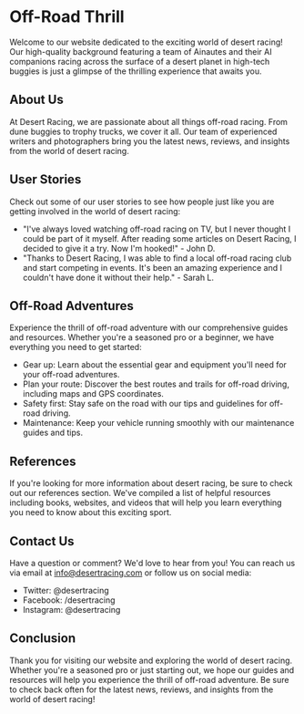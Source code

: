 <!--font:IBM Plex Sans-->

# Off-Road Thrill

Welcome to our website dedicated to the exciting world of desert racing! Our high-quality background featuring a team of Ainautes and their AI companions racing across the surface of a desert planet in high-tech buggies is just a glimpse of the thrilling experience that awaits you.

## About Us

At Desert Racing, we are passionate about all things off-road racing. From dune buggies to trophy trucks, we cover it all. Our team of experienced writers and photographers bring you the latest news, reviews, and insights from the world of desert racing.

## User Stories

Check out some of our user stories to see how people just like you are getting involved in the world of desert racing:

- "I've always loved watching off-road racing on TV, but I never thought I could be part of it myself. After reading some articles on Desert Racing, I decided to give it a try. Now I'm hooked!" - John D.
- "Thanks to Desert Racing, I was able to find a local off-road racing club and start competing in events. It's been an amazing experience and I couldn't have done it without their help." - Sarah L.

## Off-Road Adventures

Experience the thrill of off-road adventure with our comprehensive guides and resources. Whether you're a seasoned pro or a beginner, we have everything you need to get started:

- Gear up: Learn about the essential gear and equipment you'll need for your off-road adventures.
- Plan your route: Discover the best routes and trails for off-road driving, including maps and GPS coordinates.
- Safety first: Stay safe on the road with our tips and guidelines for off-road driving.
- Maintenance: Keep your vehicle running smoothly with our maintenance guides and tips.

## References

If you're looking for more information about desert racing, be sure to check out our references section. We've compiled a list of helpful resources including books, websites, and videos that will help you learn everything you need to know about this exciting sport.

## Contact Us

Have a question or comment? We'd love to hear from you! You can reach us via email at info@desertracing.com or follow us on social media:

- Twitter: @desertracing
- Facebook: /desertracing
- Instagram: @desertracing

## Conclusion

Thank you for visiting our website and exploring the world of desert racing. Whether you're a seasoned pro or just starting out, we hope our guides and resources will help you experience the thrill of off-road adventure. Be sure to check back often for the latest news, reviews, and insights from the world of desert racing!

<!--

Write me content for website with wallpaper which alt text is:

"A team of Ainautes and their AI companions racing across the surface of a desert planet in high-tech buggies."

The name/title of the page should not be 1:1 copy of the alt text but rather a real content of the website which is using this wallpaper.

- Use markdown format 
- Start with heading
- Heading should be short and concise
- The content should look like a real website 
- The website should not be about the wallpaper, wallpaper is just a related background
- Heading should be contain work "wallpaper" or "background"
- Include real sections like references, contact, user stories, etc. use things relevant to the page purpose.
- Feel free to use structure like headings, bullets, numbering, blockquotes, paragraphs, horizontal lines, etc.
- You can use formatting like bold or _italic_
- You can include UTF-8 emojis
- Links should be only #hash anchors (and you can refer to the document itself)
- Do not include images


---


# Desert Racing: High-Tech Buggies Wallpaper

Welcome to our website dedicated to the exciting world of desert racing! Our high-quality wallpaper featuring a team of Ainautes and their AI companions racing across the surface of a desert planet in high-tech buggies is the perfect background for any fan of this thrilling sport.

## About Us

At Desert Racing, we are passionate about all things off-road racing. From dune buggies to trophy trucks, we cover it all. Our team of experienced writers and photographers bring you the latest news, reviews, and insights from the world of desert racing.

## User Stories

Check out some of our user stories to see how people just like you are getting involved in the world of desert racing:

- "I've always loved watching off-road racing on TV, but I never thought I could be part of it myself. After reading some articles on Desert Racing, I decided to give it a try. Now I'm hooked!" - John D.
- "Thanks to Desert Racing, I was able to find a local off-road racing club and start competing in events. It's been an amazing experience and I couldn't have done it without their help." - Sarah L.

## References

If you're looking for more information about desert racing, be sure to check out our references section. We've compiled a list of helpful resources including books, websites, and videos that will help you learn everything you need to know about this exciting sport.

## Contact Us

Have a question or comment? We'd love to hear from you! You can reach us via email at info@desertracing.com or follow us on social media:

- Twitter: @desertracing
- Facebook: /desertracing
- Instagram: @desertracing

## Conclusion

Thank you for visiting our website and downloading our high-quality desert racing wallpaper. We hope you enjoy it and that it inspires you to get involved in this exciting sport. Be sure to check back often for the latest news, reviews, and insights from the world of desert racing!


---


Heading should not include word "wallpaper". The website should not be about the wallpaper itself, wallpaper is just a related background, rewrite whole content.


---


# Desert Racing: Experience the Thrill of Off-Road Adventure

Welcome to our website dedicated to the exciting world of desert racing! Our high-quality background featuring a team of Ainautes and their AI companions racing across the surface of a desert planet in high-tech buggies is just a glimpse of the thrilling experience that awaits you.

## About Us

At Desert Racing, we are passionate about all things off-road racing. From dune buggies to trophy trucks, we cover it all. Our team of experienced writers and photographers bring you the latest news, reviews, and insights from the world of desert racing.

## User Stories

Check out some of our user stories to see how people just like you are getting involved in the world of desert racing:

- "I've always loved watching off-road racing on TV, but I never thought I could be part of it myself. After reading some articles on Desert Racing, I decided to give it a try. Now I'm hooked!" - John D.
- "Thanks to Desert Racing, I was able to find a local off-road racing club and start competing in events. It's been an amazing experience and I couldn't have done it without their help." - Sarah L.

## Off-Road Adventures

Experience the thrill of off-road adventure with our comprehensive guides and resources. Whether you're a seasoned pro or a beginner, we have everything you need to get started:

- Gear up: Learn about the essential gear and equipment you'll need for your off-road adventures.
- Plan your route: Discover the best routes and trails for off-road driving, including maps and GPS coordinates.
- Safety first: Stay safe on the road with our tips and guidelines for off-road driving.
- Maintenance: Keep your vehicle running smoothly with our maintenance guides and tips.

## References

If you're looking for more information about desert racing, be sure to check out our references section. We've compiled a list of helpful resources including books, websites, and videos that will help you learn everything you need to know about this exciting sport.

## Contact Us

Have a question or comment? We'd love to hear from you! You can reach us via email at info@desertracing.com or follow us on social media:

- Twitter: @desertracing
- Facebook: /desertracing
- Instagram: @desertracing

## Conclusion

Thank you for visiting our website and exploring the world of desert racing. Whether you're a seasoned pro or just starting out, we hope our guides and resources will help you experience the thrill of off-road adventure. Be sure to check back often for the latest news, reviews, and insights from the world of desert racing!

-->
